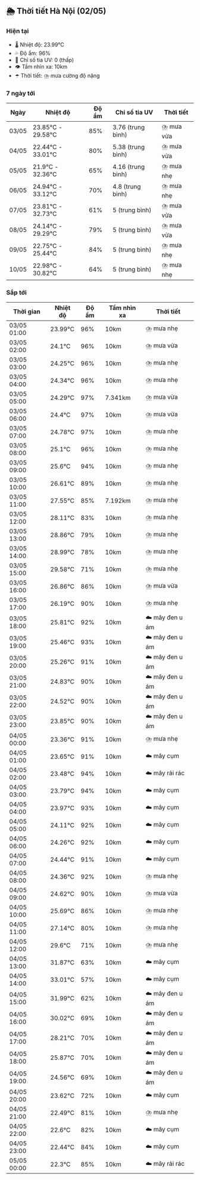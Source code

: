 ## 🌦️ Thời tiết Hà Nội (02/05)

### Hiện tại

- 🌡️ Nhiệt độ: 23.99℃
- 💦 Độ ẩm: 96%
- 🌟 Chỉ số tia UV: 0 (thấp)
- 👁️ Tầm nhìn xa: 10km
- ☂️ Thời tiết: ⛈️ mưa cường độ nặng

### 7 ngày tới

| Ngày | Nhiệt độ | Độ ẩm | Chỉ số tia UV | Thời tiết |
| --- | --- | --- | --- | --- |
| 03/05 | 23.85℃ - 29.58℃ | 85% | 3.76 (trung bình) | ⛈️ mưa vừa |
| 04/05 | 22.44℃ - 33.01℃ | 80% | 5.38 (trung bình) | ⛈️ mưa vừa |
| 05/05 | 21.9℃ - 32.36℃ | 65% | 4.16 (trung bình) | ⛈️ mưa nhẹ |
| 06/05 | 24.94℃ - 33.12℃ | 70% | 4.8 (trung bình) | ⛈️ mưa nhẹ |
| 07/05 | 23.81℃ - 32.73℃ | 61% | 5 (trung bình) | ⛈️ mưa vừa |
| 08/05 | 24.14℃ - 29.29℃ | 79% | 5 (trung bình) | ⛈️ mưa vừa |
| 09/05 | 22.75℃ - 25.44℃ | 84% | 5 (trung bình) | ⛈️ mưa nhẹ |
| 10/05 | 22.98℃ - 30.82℃ | 64% | 5 (trung bình) | ⛈️ mưa nhẹ |

### Sắp tới

| Thời gian | Nhiệt độ | Độ ẩm | Tầm nhìn xa | Thời tiết |
| --- | --- | --- | --- | --- |
| 03/05 01:00 | 23.99℃ | 96% | 10km | ⛈️ mưa nhẹ |
| 03/05 02:00 | 24.1℃ | 96% | 10km | ⛈️ mưa vừa |
| 03/05 03:00 | 24.25℃ | 96% | 10km | ⛈️ mưa nhẹ |
| 03/05 04:00 | 24.34℃ | 96% | 10km | ⛈️ mưa nhẹ |
| 03/05 05:00 | 24.29℃ | 97% | 7.341km | ⛈️ mưa vừa |
| 03/05 06:00 | 24.4℃ | 97% | 10km | ⛈️ mưa vừa |
| 03/05 07:00 | 24.78℃ | 97% | 10km | ⛈️ mưa nhẹ |
| 03/05 08:00 | 25.1℃ | 96% | 10km | ⛈️ mưa nhẹ |
| 03/05 09:00 | 25.6℃ | 94% | 10km | ⛈️ mưa nhẹ |
| 03/05 10:00 | 26.61℃ | 89% | 10km | ⛈️ mưa nhẹ |
| 03/05 11:00 | 27.55℃ | 85% | 7.192km | ⛈️ mưa nhẹ |
| 03/05 12:00 | 28.11℃ | 83% | 10km | ⛈️ mưa nhẹ |
| 03/05 13:00 | 28.86℃ | 79% | 10km | ⛈️ mưa nhẹ |
| 03/05 14:00 | 28.99℃ | 78% | 10km | ⛈️ mưa nhẹ |
| 03/05 15:00 | 29.58℃ | 71% | 10km | ⛈️ mưa nhẹ |
| 03/05 16:00 | 26.86℃ | 86% | 10km | ⛈️ mưa vừa |
| 03/05 17:00 | 26.19℃ | 90% | 10km | ⛈️ mưa nhẹ |
| 03/05 18:00 | 25.81℃ | 92% | 10km | ☁️ mây đen u ám |
| 03/05 19:00 | 25.46℃ | 93% | 10km | ☁️ mây đen u ám |
| 03/05 20:00 | 25.26℃ | 91% | 10km | ☁️ mây đen u ám |
| 03/05 21:00 | 24.83℃ | 90% | 10km | ☁️ mây đen u ám |
| 03/05 22:00 | 24.52℃ | 90% | 10km | ☁️ mây đen u ám |
| 03/05 23:00 | 23.85℃ | 90% | 10km | ☁️ mây đen u ám |
| 04/05 00:00 | 23.36℃ | 91% | 10km | ⛈️ mưa nhẹ |
| 04/05 01:00 | 23.65℃ | 91% | 10km | ☁️ mây cụm |
| 04/05 02:00 | 23.48℃ | 94% | 10km | ☁️ mây rải rác |
| 04/05 03:00 | 23.79℃ | 94% | 10km | ☁️ mây cụm |
| 04/05 04:00 | 23.97℃ | 93% | 10km | ☁️ mây cụm |
| 04/05 05:00 | 24.11℃ | 92% | 10km | ☁️ mây cụm |
| 04/05 06:00 | 24.26℃ | 92% | 10km | ☁️ mây cụm |
| 04/05 07:00 | 24.44℃ | 91% | 10km | ☁️ mây cụm |
| 04/05 08:00 | 24.36℃ | 92% | 10km | ⛈️ mưa nhẹ |
| 04/05 09:00 | 24.62℃ | 90% | 10km | ⛈️ mưa vừa |
| 04/05 10:00 | 25.69℃ | 86% | 10km | ⛈️ mưa nhẹ |
| 04/05 11:00 | 27.14℃ | 80% | 10km | ⛈️ mưa nhẹ |
| 04/05 12:00 | 29.6℃ | 71% | 10km | ⛈️ mưa nhẹ |
| 04/05 13:00 | 31.87℃ | 63% | 10km | ☁️ mây cụm |
| 04/05 14:00 | 33.01℃ | 57% | 10km | ☁️ mây cụm |
| 04/05 15:00 | 31.99℃ | 62% | 10km | ☁️ mây đen u ám |
| 04/05 16:00 | 30.02℃ | 69% | 10km | ☁️ mây đen u ám |
| 04/05 17:00 | 28.21℃ | 70% | 10km | ☁️ mây đen u ám |
| 04/05 18:00 | 25.87℃ | 70% | 10km | ☁️ mây đen u ám |
| 04/05 19:00 | 24.56℃ | 69% | 10km | ☁️ mây đen u ám |
| 04/05 20:00 | 23.62℃ | 72% | 10km | ☁️ mây cụm |
| 04/05 21:00 | 22.49℃ | 81% | 10km | ⛈️ mưa nhẹ |
| 04/05 22:00 | 22.6℃ | 82% | 10km | ☁️ mây cụm |
| 04/05 23:00 | 22.44℃ | 84% | 10km | ☁️ mây cụm |
| 05/05 00:00 | 22.3℃ | 85% | 10km | ☁️ mây rải rác |
